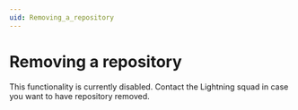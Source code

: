 ```yaml
---
uid: Removing_a_repository
---
```


# Removing a repository

This functionality is currently disabled. Contact the Lightning squad in case you want to have repository removed.
